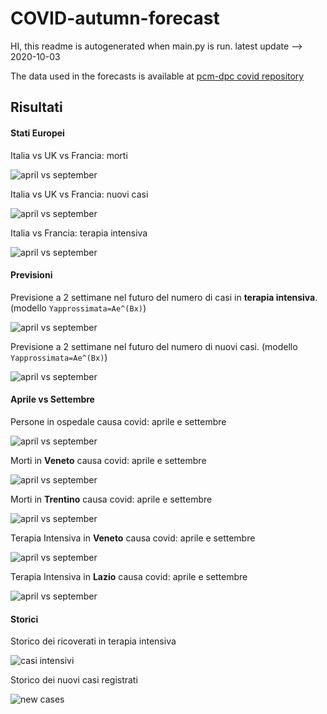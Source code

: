 
# COVID-autumn-forecast

HI, this readme is autogenerated when main.py is run.
latest update --> 2020-10-03

The data used in the forecasts is available at [pcm-dpc covid repository](https://github.com/pcm-dpc/COVID-19/blob/master/dati-json/dpc-covid19-ita-regioni.json)

## Risultati


#### Stati Europei

Italia vs UK vs Francia: morti

![april vs september](images/gdeaths.png)

Italia vs UK vs Francia: nuovi casi

![april vs september](images/ginfections.png)

Italia vs Francia: terapia intensiva

![april vs september](images/gintensive.png)



#### Previsioni

Previsione a 2 settimane nel futuro del numero di casi in **terapia intensiva**. (modello `Yapprossimata=Ae^(Bx)`)

![april vs september](images/predictionint.png)

Previsione a 2 settimane nel futuro del numero di nuovi casi. (modello `Yapprossimata=Ae^(Bx)`)

![april vs september](images/prediction.png)

#### Aprile vs Settembre

Persone in ospedale causa covid: aprile e settembre

![april vs september](images/aprilseptember.png)

Morti in **Veneto** causa covid: aprile e settembre

![april vs september](images/aprilseptemberve.png)

Morti in **Trentino** causa covid: aprile e settembre

![april vs september](images/aprilseptembertr.png)

Terapia Intensiva in **Veneto** causa covid: aprile e settembre

![april vs september](images/aprilseptemberveintensive.png)

Terapia Intensiva in **Lazio** causa covid: aprile e settembre

![april vs september](images/aprilseptemberveintensila.png)


#### Storici

Storico dei ricoverati in terapia intensiva

![casi intensivi](images/intensive.png)

Storico dei nuovi casi registrati

![new cases](images/infections.png)


    